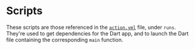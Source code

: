 # Scripts

These scripts are those referenced in the [`action.yml`](action.yml) file, under `runs`. They're used to get dependencies for the Dart app, and to launch the Dart file containing the corresponding `main` function.
